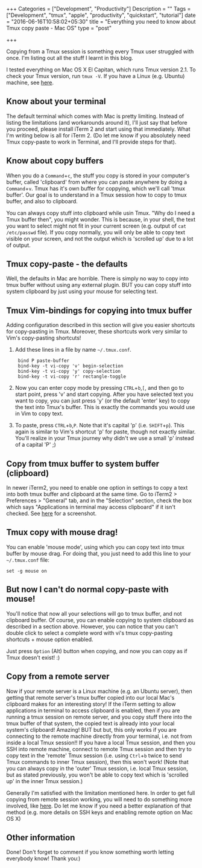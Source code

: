 +++
Categories = ["Development", "Productivity"]
Description = ""
Tags = ["Development", "tmux", "apple", "productivity", "quickstart", "tutorial"]
date = "2016-06-16T10:58:02+05:30"
title = "Everything you need to know about Tmux copy paste - Mac OS"
type = "post"

+++

Copying from a Tmux session is something every Tmux user struggled with once.
I'm listing out all the stuff I learnt in this blog.

I tested everything on Mac OS X El Capitan, which runs Tmux version 2.1. To
check your Tmux version, run `tmux -V`. If you have a Linux (e.g. Ubuntu) machine, see
[here](http://www.rushiagr.com/blog/2016/06/16/everything-you-need-to-know-about-tmux-copy-pasting-ubuntu/).

## Know about your terminal
The default terminal which comes with Mac is pretty limiting. Instead of
listing the limitations (and workarounds around it), I'll just say that before
you proceed, please install iTerm 2 and start using that immediately. What I'm
writing below is all for iTerm 2. (Do let me know if you absolutely need Tmux
copy-paste to work in Terminal, and I'll provide steps for that).

## Know about copy buffers
When you do a `Command`+`c`, the stuff you copy is stored in your computer's
buffer, called 'clipboard' from where you can paste anywhere by doing a
`Command`+`v`. Tmux has it's own buffer for coppying, which we'll
call 'tmux buffer'. Our goal is to understand in a Tmux session how to copy to
tmux buffer, and also to clipboard.

You can always copy stuff into clipboard while usin Tmux. "Why do I need a Tmux
buffer then", you might wonder. This is because, in your shell, the text you
want to select might not fit in your current screen (e.g. output of `cat
/etc/passwd` file). If you copy normally, you will only be able to copy text
visible on your screen, and not the output which is 'scrolled up' due to a lot
of output.

## Tmux copy-paste - the defaults
Well, the defaults in Mac are horrible. There is simply no way to copy into
tmux buffer without using any external plugin. BUT you can copy stuff into
system clipboard by just using your mouse for selecting text.

## Tmux Vim-bindings for copying into tmux buffer
Adding configuration described in this section will give you easier shortcuts
for copy-pasting in Tmux. Moreover, these shortcuts work very similar to Vim's
copy-pasting shortcuts!

1. Add these lines in a file by name `~/.tmux.conf`.

        bind P paste-buffer
        bind-key -t vi-copy 'v' begin-selection
        bind-key -t vi-copy 'y' copy-selection
        bind-key -t vi-copy 'r' rectangle-toggle

2. Now you can enter copy mode by pressing `CTRL`+`b`,`[`, and then go
   to start point, press 'v' and start copying. After you have selected text
   you want to copy, you can just press 'y' (or the default 'enter' key) to
   copy the text into Tmux's buffer. This is exactly the commands you would use
   in Vim to copy text.
3. To paste, press `CTRL`+`b`,`P`. Note that it's capital 'p' (i.e.
   `SHIFT`+`p`). This again is similar to Vim's shortcut 'p' for paste, though
   not exactly similar. You'll realize in your Tmux journey why didn't we use a
   small 'p' instead of a capital 'P' ;)

## Copy from tmux buffer to system buffer (clipboard)
In newer iTerm2, you need to enable one option in settings to copy a text into
both tmux buffer and clipboard at the same time. Go to iTerm2 > Preferences >
"General" tab, and in the "Selection" section, check the box which says
"Applications in terminal may access clipboard" if it isn't checked. See
[here](http://apple.stackexchange.com/a/248828) for a screenshot.

## Tmux copy with mouse drag!
You can enable 'mouse mode', using which you can copy text into tmux buffer by
mouse drag. For doing that, you just need to add this line to your
`~/.tmux.conf` file:

    set -g mouse on

## But now I can't do normal copy-paste with mouse!
You'll notice that now all your selections will go to tmux buffer, and not
clipboard buffer. Of course, you can enable copying to system clipboard as
described in a section above. However, you can notice that you can't double
click to select a complete word with vi's tmux copy-pasting shortcuts + mouse
option enabled.

Just press `Option` (Alt) button when copying, and now you can copy as if Tmux
doesn't exist! :)


## Copy from a remote server
Now if your remote server is a Linux machine (e.g. an Ubuntu server), then
getting that remote server's tmux buffer copied into our local Mac's clipboard
makes for an interesting story! If the iTerm setting to allow applications in
terminal to access clipboard is enabled, then if you are running a tmux session
on remote server, and you copy stuff there into the tmux buffer of that system,
the copied text is already into your local system's clipboard! Amazing! BUT but
but, this only works if you are connecting to the remote machine directly from
your terminal, i.e. not from inside a local Tmux session!! If you have a local
Tmux session, and then you SSH into remote machine, connect to remote Tmux
session and then try to copy text in the 'remote' Tmux session (i.e. using
`Ctrl`+`b` twice to send Tmux commands to inner Tmux session), then this won't
work! (Note that you can always copy in the 'outer' Tmux session, i.e. local
Tmux session, but as stated previously, you won't be able to copy text which is
'scrolled up' in the inner Tmux session.)

Generally I'm satisfied with the limitation mentioned here. In order to get
full copying from remote session working, you will need to do something more
involved, like [here](http://superuser.com/a/408374/315134). Do let me know if
you need a better explanation of that method (e.g. more details on SSH keys and
enabling remote option on Mac OS X)

## Other information

Done! Don't forget to comment if you know something worth letting everybody
know! Thank you:)
